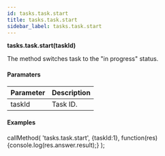 ```yaml
---
id: tasks.task.start
title: tasks.task.start
sidebar_label: tasks.task.start
---
```

**tasks.task.start(**taskId**)**

The method switches task to the "in progress" status.

#### Paramaters

| Parameter | Description |
| --- | --- |
| taskId | Task ID. |

#### Examples

callMethod(
   'tasks.task.start',
   {taskId:1},
   function(res){console.log(res.answer.result);}
);